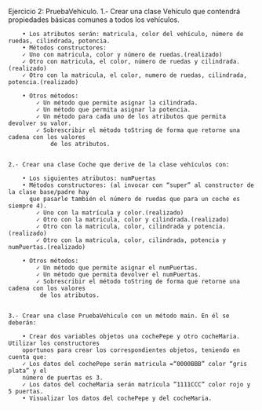 Ejercicio 2: PruebaVehiculo.
    1.- Crear una clase Vehículo que contendrá propiedades básicas comunes a todos los vehículos.

        • Los atributos serán: matricula, color del vehículo, número de ruedas, cilindrada, potencia.
        • Métodos constructores:
        ✓ Uno con matricula, color y número de ruedas.(realizado)
        ✓ Otro con matricula, el color, número de ruedas y cilindrada.(realizado)
        ✓ Otro con la matricula, el color, numero de ruedas, cilindrada, potencia.(realizado)
       
        • Otros métodos:
            ✓ Un método que permite asignar la cilindrada.
            ✓ Un método que permita asignar la potencia.
            ✓ Un método para cada uno de los atributos que permita devolver su valor.
            ✓ Sobrescribir el método toString de forma que retorne una cadena con los valores
                de los atributos.


    2.- Crear una clase Coche que derive de la clase vehículos con:

        • Los siguientes atributos: numPuertas
        • Métodos constructores: (al invocar con “super” al constructor de la clase base/padre hay
          que pasarle también el número de ruedas que para un coche es siempre 4).
            ✓ Uno con la matrícula y color.(realizado)
            ✓ Otro con la matricula, color y cilindrada.(realizado)
            ✓ Otro con la matricula, color, cilindrada y potencia.(realizado)
            ✓ Otro con la matricula, color, cilindrada, potencia y numPuertas.(realizado)
            
        • Otros métodos:
            ✓ Un método que permite asignar el numPuertas.
            ✓ Un método que permita devolver el numPuertas.
            ✓ Sobrescribir el método toString de forma que retorne una cadena con los valores
             de los atributos.


    3.- Crear una clase PruebaVehiculo con un método main. En él se deberán:
    
        • Crear dos variables objetos una cochePepe y otro cocheMaria. Utilizar los constructores
        oportunos para crear los correspondientes objetos, teniendo en cuenta que:
        ✓ Los datos del cochePepe serán matricula =“0000BBB” color “gris plata” y el
        número de puertas es 3.
        ✓ Los datos del cocheMaria serán matrícula ”1111CCC” color rojo y 5 puertas.
        • Visualizar los datos del cochePepe y del cocheMaria.